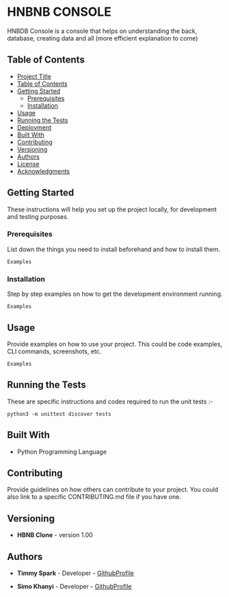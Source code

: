 # HNBNB CONSOLE

HNBDB Console is a console that helps on understanding the back, database, creating data and all (more efficient explanation to come)

## Table of Contents

- [Project Title](#hnbnb-console)
- [Table of Contents](#table-of-contents)
- [Getting Started](#getting-started)
  - [Prerequisites](#prerequisites)
  - [Installation](#installation)
- [Usage](#usage)
- [Running the Tests](#running-the-tests)
- [Deployment](#deployment)
- [Built With](#built-with)
- [Contributing](#contributing)
- [Versioning](#versioning)
- [Authors](#authors)
- [License](#license)
- [Acknowledgments](#acknowledgments)

## Getting Started

These instructions will help you set up the project locally, for development and testing purposes.

### Prerequisites

List down the things you need to install beforehand and how to install them.

```
Examples
```

### Installation

Step by step examples on how to get the development environment running.

```
Examples
```

## Usage

Provide examples on how to use your project. This could be code examples, CLI commands, screenshots, etc.

```
Examples
```

## Running the Tests

These are specific instructions and codes required to run the unit tests :-

```
python3 -m unittest discover tests
```


## Built With

- Python Programming Language

## Contributing

Provide guidelines on how others can contribute to your project. You could also link to a specific CONTRIBUTING.md file if you have one.

## Versioning

- **HBNB Clone** - version 1.00

## Authors

- **Timmy Spark** - Developer - [GithubProfile](https://github.com/timmySpark)

- **Simo Khanyi** - Developer - [GithubProfile](https://github.com/simokhanyi)

